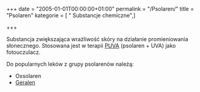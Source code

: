 +++
date = "2005-01-01T00:00:00+01:00"
permalink = "/Psolaren/"
title = "Psolaren"
kategorie = [ " Substancje chemiczne",]

+++

Substancja zwiększająca wrażliwość skóry na działanie promieniowania słonecznego. Stosowana jest w terapii [PUVA](/atopedia/PUVA "wikilink") (psolaren + UVA) jako fotouczulacz.

Do popularnych leków z grupy psolarenów należą:

-   Oxsolaren
-   [Geralen](/atopedia/Geralen "wikilink")
